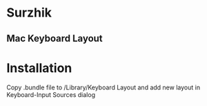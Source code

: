 # Surzhik
## Mac Keyboard Layout


# Installation
Copy .bundle file to /Library/Keyboard Layout and add new layout in Keyboard-Input Sources dialog
